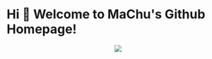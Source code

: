 
# Hi 🎉 Welcome to MaChu's Github Homepage!


<div align="center"> <img src="https://github-readme-streak-stats.herokuapp.com/?user=heshibin" /> </div>


